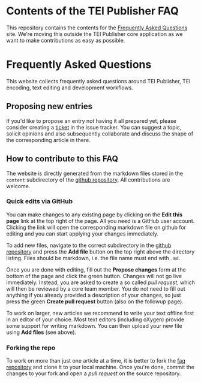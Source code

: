 # Contents of the TEI Publisher FAQ

This repository contains the contents for the [Frequently Asked Questions](https://faq.teipublisher.com/) site. We're moving this outside the TEI Publisher core application as we want to make contributions as easy as possible. 

# Frequently Asked Questions

This website collects frequently asked questions around TEI Publisher, TEI encoding, text editing and development workflows.

## Proposing new entries

If you'd like to propose an entry not having it all prepared yet, please consider creating a [ticket](https://github.com/eeditiones/tei-publisher-faq/issues) in the issue tracker. You can suggest a topic, solicit opinions and also subsequently collaborate and discuss the shape of the corresponding article in there.

## How to contribute to this FAQ

The website is directly generated from the markdown files stored in the `content` subdirectory of the [github repository](https://github.com/eeditiones/tei-publisher-faq/tree/master/content). All contributions are welcome.

### Quick edits via GitHub

You can make changes to any existing page by clicking on the **Edit this page** link at the top right of the page. All you need is a GitHub user account. Clicking the link will open the corresponding markdown file on github for editing and you can start applying your changes immediately.

To add new files, navigate to the correct subdirectory in the [github repository](https://github.com/eeditiones/tei-publisher-faq/tree/master/content) and press the **Add file** button on the top right above the directory listing. Files should be markdown, i.e. the file name must end with `.md`.

Once you are done with editing, fill out the **Propose changes** form at the bottom of the page and click the green button. Changes will not go live immediately. Instead, you are asked to create a so called *pull request*, which will then be reviewed by a core team member. You do not need to fill out anything if you already provided a description of your changes, so just press the green **Create pull request** button (also on the followup page).

To work on larger, new articles we recommend to write your text offline first in an editor of your choice. Most text editors (including oXygen) provide some support for writing markdown. You can then upload your new file using **Add files** (see above).

### Forking the repo

To work on more than just one article at a time, it is better to fork the [faq repository](https://github.com/eeditiones/tei-publisher-faq) and clone it to your local machine. Once you're done, commit the changes to your fork and open a *pull request* on the source repository.
